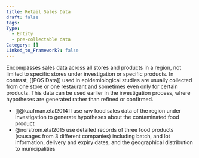 ```yaml
---
title: Retail Sales Data
draft: false
tags: 
Type:
  - Entity
  - pre-collectable data
Category: []
Linked_to_Framework?: false
---
```

Encompasses sales data across all stores and products in a region, not limited to specific stores under investigation or specific products. In contrast, [[POS Data]] used in epidemiological studies are usually collected from one store or one restaurant and sometimes even only for certain products. This data can be used earlier in the investigation process, where hypotheses are generated rather than refined or confirmed. 

- [[@kaufman.etal2014]] use raw food sales data of the region under investigation to generate hypotheses about the contaminated food product
- @norstrom.etal2015 use detailed records of three food products (sausages from 3 different companies) including batch, and lot information, delivery and expiry dates, and the geographical distribution to municipalities